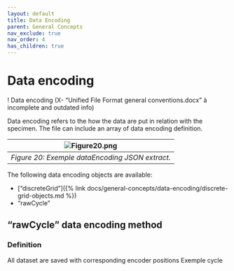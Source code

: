 ```yaml
---
layout: default
title: Data Encoding
parent: General Concepts
nav_exclude: true
nav_order: 4
has_children: true
---
```


# Data encoding 

! Data encoding (X- “Unified File Format general conventions.docx” à incomplete and outdated info) 

Data encoding refers to the how the data are put in relation with the specimen. The file can include an array of data encoding definition.


| ![Figure20.png](/NDE_Open_File_Format/assets/images/general-concepts/Figure20.png) | 
|:--:| 
| *Figure 20: Exemple dataEncoding JSON extract.* |


The following data encoding objects are available:
- [“discreteGrid”]({% link docs/general-concepts/data-encoding/discrete-grid-objects.md %})
- “rawCycle” 


## “rawCycle” data encoding method

### Definition 

All dataset are saved with corresponding encoder positions
Exemple cycle 

